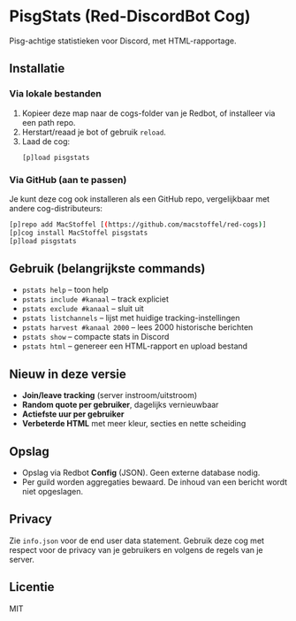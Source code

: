 
# PisgStats (Red-DiscordBot Cog)

Pisg-achtige statistieken voor Discord, met HTML-rapportage.

## Installatie

### Via lokale bestanden
1. Kopieer deze map naar de cogs-folder van je Redbot, of installeer via een path repo.
2. Herstart/reaad je bot of gebruik `reload`.
3. Laad de cog:
   ```
   [p]load pisgstats
   ```

### Via GitHub (aan te passen)
Je kunt deze cog ook installeren als een GitHub repo, vergelijkbaar met andere cog-distributeurs:

```bash
[p]repo add MacStoffel [(https://github.com/macstoffel/red-cogs)]
[p]cog install MacStoffel pisgstats
[p]load pisgstats
```

## Gebruik (belangrijkste commands)

- `pstats help` – toon help
- `pstats include #kanaal` – track expliciet
- `pstats exclude #kanaal` – sluit uit
- `pstats listchannels` – lijst met huidige tracking-instellingen
- `pstats harvest #kanaal 2000` – lees 2000 historische berichten
- `pstats show` – compacte stats in Discord
- `pstats html` – genereer een HTML-rapport en upload bestand

## Nieuw in deze versie

- **Join/leave tracking** (server instroom/uitstroom)
- **Random quote per gebruiker**, dagelijks vernieuwbaar
- **Actiefste uur per gebruiker**
- **Verbeterde HTML** met meer kleur, secties en nette scheiding

## Opslag

- Opslag via Redbot **Config** (JSON). Geen externe database nodig.
- Per guild worden aggregaties bewaard. De inhoud van een bericht wordt niet opgeslagen.

## Privacy

Zie `info.json` voor de end user data statement. Gebruik deze cog met respect voor de privacy van je gebruikers en volgens de regels van je server.

## Licentie

MIT

